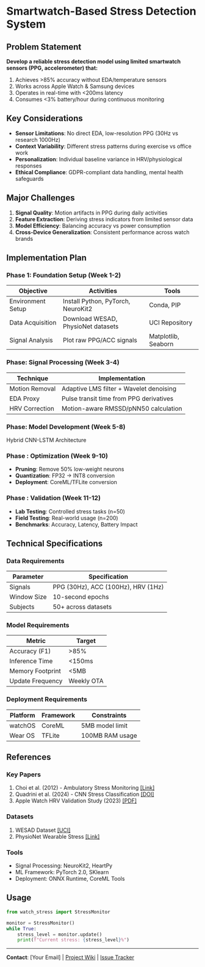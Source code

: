 # Smartwatch-Based Stress Detection System

## Problem Statement
**Develop a reliable stress detection model using limited smartwatch sensors (PPG, accelerometer) that:**
1. Achieves >85% accuracy without EDA/temperature sensors
2. Works across Apple Watch & Samsung devices
3. Operates in real-time with <200ms latency
4. Consumes <3% battery/hour during continuous monitoring

## Key Considerations
- **Sensor Limitations**: No direct EDA, low-resolution PPG (30Hz vs research 1000Hz)
- **Context Variability**: Different stress patterns during exercise vs office work
- **Personalization**: Individual baseline variance in HRV/physiological responses
- **Ethical Compliance**: GDPR-compliant data handling, mental health safeguards

## Major Challenges
1. **Signal Quality**: Motion artifacts in PPG during daily activities
2. **Feature Extraction**: Deriving stress indicators from limited sensor data
3. **Model Efficiency**: Balancing accuracy vs power consumption
4. **Cross-Device Generalization**: Consistent performance across watch brands

## Implementation Plan

### Phase 1: Foundation Setup (Week 1-2)
| Objective | Activities | Tools |
|-----------|------------|-------|
| Environment Setup | Install Python, PyTorch, NeuroKit2 | Conda, PIP |
| Data Acquisition | Download WESAD, PhysioNet datasets | UCI Repository |
| Signal Analysis | Plot raw PPG/ACC signals | Matplotlib, Seaborn |

### Phase: Signal Processing (Week 3-4)
| Technique | Implementation |
|-----------|----------------|
| Motion Removal | Adaptive LMS filter + Wavelet denoising |
| EDA Proxy | Pulse transit time from PPG derivatives |
| HRV Correction | Motion-aware RMSSD/pNN50 calculation |

### Phase: Model Development (Week 5-8)
Hybrid CNN-LSTM Architecture

### Phase : Optimization (Week 9-10)
- **Pruning**: Remove 50% low-weight neurons
- **Quantization**: FP32 → INT8 conversion
- **Deployment**: CoreML/TFLite conversion

### Phase : Validation (Week 11-12)
- **Lab Testing**: Controlled stress tasks (n=50)
- **Field Testing**: Real-world usage (n=200)
- **Benchmarks**: Accuracy, Latency, Battery Impact

## Technical Specifications

### Data Requirements
| Parameter | Specification |
|-----------|---------------|
| Signals | PPG (30Hz), ACC (100Hz), HRV (1Hz) |
| Window Size | 10-second epochs |
| Subjects | 50+ across datasets |

### Model Requirements
| Metric | Target |
|--------|--------|
| Accuracy (F1) | >85% |
| Inference Time | <150ms |
| Memory Footprint | <5MB |
| Update Frequency | Weekly OTA |

### Deployment Requirements
| Platform | Framework | Constraints |
|----------|-----------|-------------|
| watchOS | CoreML | 5MB model limit |
| Wear OS | TFLite | 100MB RAM usage |

## References

### Key Papers
1. Choi et al. (2012) - Ambulatory Stress Monitoring [[Link]](#)
2. Quadrini et al. (2024) - CNN Stress Classification [[DOI]](#)
3. Apple Watch HRV Validation Study (2023) [[PDF]](#)

### Datasets
1. WESAD Dataset [[UCI]](https://archive.ics.uci.edu/dataset/406/wesad)
2. PhysioNet Wearable Stress [[Link]](#)

### Tools
- Signal Processing: NeuroKit2, HeartPy
- ML Framework: PyTorch 2.0, SKlearn
- Deployment: ONNX Runtime, CoreML Tools


## Usage
```python
from watch_stress import StressMonitor

monitor = StressMonitor()
while True:
    stress_level = monitor.update()
    print(f"Current stress: {stress_level}%")
```


---

**Contact**: [Your Email] | [Project Wiki](#) | [Issue Tracker](#)

